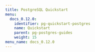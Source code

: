 ```yaml
---
title: PostgreSQL Quickstart
menu:
  docs_0.12.0:
    identifier: pg-quickstart-postgres
    name: Quickstart
    parent: pg-postgres-guides
    weight: 15
menu_name: docs_0.12.0
---
```

